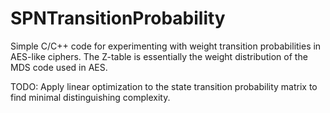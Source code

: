 # SPNTransitionProbability
Simple C/C++ code for experimenting with weight transition probabilities in AES-like ciphers. The Z-table is essentially the weight distribution of the MDS code used in AES. 

TODO: Apply linear optimization to the state transition probability matrix to find minimal distinguishing complexity. 

